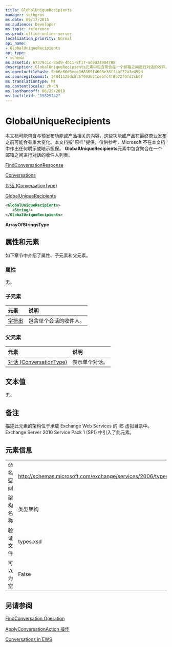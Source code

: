 ```yaml
---
title: GlobalUniqueRecipients
manager: sethgros
ms.date: 09/17/2015
ms.audience: Developer
ms.topic: reference
ms.prod: office-online-server
localization_priority: Normal
api_name:
- GlobalUniqueRecipients
api_type:
- schema
ms.assetid: 67379c1c-85d9-4b11-8f17-ad9d24904788
description: GlobalUniqueRecipients元素中包含聚合在一个邮箱之间进行对话的收件人列表。
ms.openlocfilehash: 5eb6e60d3ece8d8369f4603e36ffaaf72a3e459d
ms.sourcegitcommit: 34041125dc8c5f993b21cebfc4f8b72f0fd2cb6f
ms.translationtype: MT
ms.contentlocale: zh-CN
ms.lasthandoff: 06/25/2018
ms.locfileid: "19825742"
---
```

# <a name="globaluniquerecipients"></a>GlobalUniqueRecipients

本文档可能包含与预发布功能或产品相关的内容，这些功能或产品在最终商业发布之前可能会有重大变化。本文档按"原样"提供，仅供参考，Microsoft 不在本文档中作出任何明示或暗示担保。 **GlobalUniqueRecipients**元素中包含聚合在一个邮箱之间进行对话的收件人列表。 
  
[FindConversationResponse](findconversationresponse.md)
  
[Conversations](conversations-ex15websvcsotherref.md)
  
[对话 (ConversationType)](conversation-conversationtype.md)
  
[GlobalUniqueRecipients](globaluniquerecipients.md)
  
```XML
<GlobalUniqueRecipients>
   <String/>
</GlobalUniqueRecipients>
```

 **ArrayOfStringsType**
## <a name="attributes-and-elements"></a>属性和元素

如下章节中介绍了属性、子元素和父元素。
  
### <a name="attributes"></a>属性

无。
  
### <a name="child-elements"></a>子元素

|**元素**|**说明**|
|:-----|:-----|
|[字符串](string.md) <br/> |包含单个会话的收件人。  <br/> |
   
### <a name="parent-elements"></a>父元素

|**元素**|**说明**|
|:-----|:-----|
|[对话 (ConversationType)](conversation-conversationtype.md) <br/> |表示单个对话。  <br/> |
   
## <a name="text-value"></a>文本值

无。
  
## <a name="remarks"></a>备注

描述此元素的架构位于承载 Exchange Web Services 的 IIS 虚拟目录中。Exchange Server 2010 Service Pack 1 (SP1) 中引入了此元素。
  
## <a name="element-information"></a>元素信息

|||
|:-----|:-----|
|命名空间  <br/> |http://schemas.microsoft.com/exchange/services/2006/types  <br/> |
|架构名称  <br/> |类型架构  <br/> |
|验证文件  <br/> |types.xsd  <br/> |
|可以为空  <br/> |False  <br/> |
   
## <a name="see-also"></a>另请参阅



[FindConversation Operation](findconversation-operation.md)
  
[ApplyConversationAction 操作](applyconversationaction-operation.md)


[Conversations in EWS](http://msdn.microsoft.com/library/91e64629-db6c-4c94-9dcb-d386232e8467%28Office.15%29.aspx)

